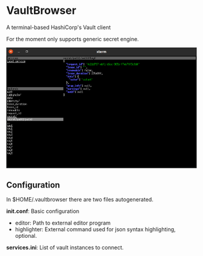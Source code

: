 # VaultBrowser

A terminal-based HashiCorp's Vault client

For the moment only supports generic secret engine.

![Screenhost](screenshot.png?raw=true "Screenhost")

## Configuration
In $HOME/.vaultbrowser there are two files autogenerated.

**init.conf**: Basic configuration
* editor: Path to external editor program
* highlighter: External command used for json syntax highlighting, optional.

**services.ini**: List of vault instances to connect.

